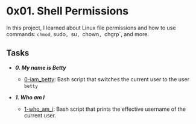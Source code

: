 # 0x01. Shell Permissions

In this project, I learned about Linux file permissions and how to use commands: `chmod`, sudo`, `su`, `chown`, `chgrp`, and more.

## Tasks
- **_0. My name is Betty_**
	- [0-iam_betty](./0-iam_betty): Bash script that switches the current user to the user `betty`

- **_1. Who am I_**
	- [1-who_am_i](./1-who_am_i): Bash script that prints the effective username of the current user.

